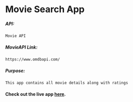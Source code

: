 # Movie Search App

##### API:
    Movie API

##### MovieAPI Link:
    https://www.omdbapi.com/

##### Purpose:
    This app contains all movie details along with ratings

#### Check out the live app [here](https://shyam-brs.github.io/movie-search/).
